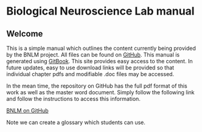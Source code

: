 # Biological Neuroscience Lab manual

## Welcome

This is a simple manual which outlines the content currently being provided by the BNLM project. All files can be found on [GitHub](https://github.com/jmonc/BNLM). This manual is generated using [GitBook](https://www.gitbook.com). This site provides easy access to the content. In future updates, easy to use download links will be provided so that individual chapter pdfs and modifiable .doc files may be accessed.

In the mean time, the repository on GitHub has the full pdf format of this work as well as the master word document. Simply follow the following link and follow the instructions to access this information.

[BNLM on GitHub](https://github.com/jmonc/BNLM)

Note we can create a glossary which students can use.

